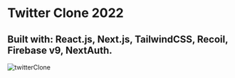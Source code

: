 # Twitter Clone 2022

## Built with: React.js, Next.js, TailwindCSS, Recoil, Firebase v9, NextAuth.

![twitterClone](https://user-images.githubusercontent.com/51530302/168310379-31b433ba-37ae-47b8-84d2-2c970a77c16d.png)
